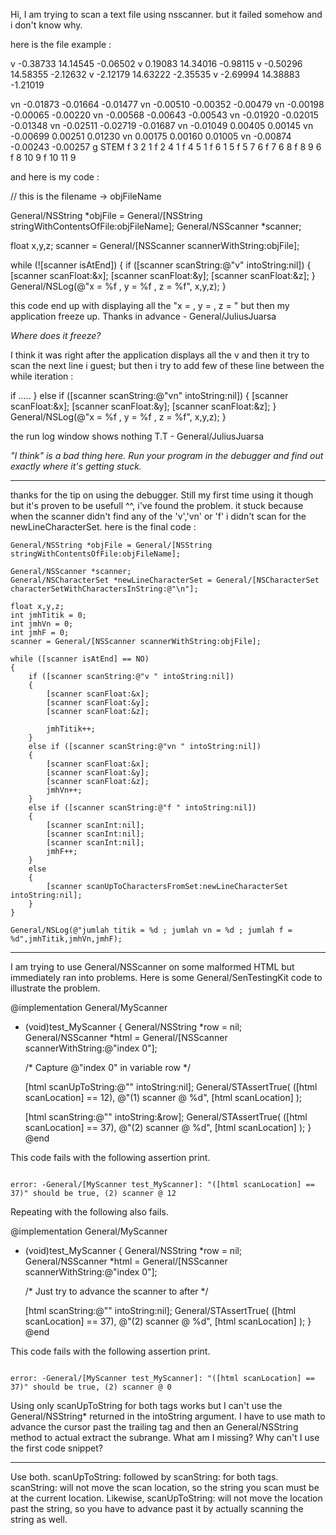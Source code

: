 Hi, I am trying to scan a text file using nsscanner. but it failed somehow and i don't know why.

here is the file example : 
    
v -0.38733 14.14545 -0.06502
v 0.19083 14.34016 -0.98115
v -0.50296 14.58355 -2.12632
v -2.12179 14.63222 -2.35535
v -2.69994 14.38883 -1.21019


vn -0.01873 -0.01664 -0.01477
vn -0.00510 -0.00352 -0.00479
vn -0.00198 -0.00065 -0.00220
vn -0.00568 -0.00643 -0.00543
vn -0.01920 -0.02015 -0.01348
vn -0.02511 -0.02719 -0.01687
vn -0.01049 0.00405 0.00145
vn -0.00699 0.00251 0.01230
vn 0.00175 0.00160 0.01005
vn -0.00874 -0.00243 -0.00257
g STEM
f 3 2 1 
f 2 4 1 
f 4 5 1 
f 6 1 5 
f 5 7 6 
f 7 6 8 
f 8 9 6 
f 8 10 9 
f 10 11 9


and here is my code : 
    
 // this is the filename -> objFileName

General/NSString *objFile = General/[NSString stringWithContentsOfFile:objFileName];
General/NSScanner *scanner;

float x,y,z;
scanner = General/[NSScanner scannerWithString:objFile];

while (![scanner isAtEnd])
{
   if ([scanner scanString:@"v" intoString:nil])
   {
      [scanner scanFloat:&x];
      [scanner scanFloat:&y];
      [scanner scanFloat:&z];
   }
   General/NSLog(@"x = %f , y = %f , z = %f", x,y,z);
}


this code end up with displaying all the "x = <blah> , y = <blah> , z = <blah>" but then my application freeze up. Thanks in advance - General/JuliusJuarsa

*Where does it freeze?*

I think it was right after the application displays all the v and then it try to scan the next line i guest;
but then i try to add few of these line  between the while iteration :
    
   if .....
   }
   else if ([scanner scanString:@"vn" intoString:nil])
   {
      [scanner scanFloat:&x];
      [scanner scanFloat:&y];
      [scanner scanFloat:&z];
   }
   General/NSLog(@"x = %f , y = %f , z = %f", x,y,z);
}


the run log window shows nothing T.T - General/JuliusJuarsa

*"I think" is a bad thing here. Run your program in the debugger and find out exactly where it's getting stuck.*

----

thanks for the tip on using the debugger. Still my first time using it though but it's proven to be usefull ^^, i've found the problem. it stuck because when the scanner didn't find any of the 'v','vn' or 'f' i didn't scan for the newLineCharacterSet. here is the final code :

    
	General/NSString *objFile = General/[NSString stringWithContentsOfFile:objFileName];

	General/NSScanner *scanner;
	General/NSCharacterSet *newLineCharacterSet = General/[NSCharacterSet characterSetWithCharactersInString:@"\n"];
		
	float x,y,z;
	int jmhTitik = 0;
	int jmhVn = 0;
	int jmhF = 0;
	scanner = General/[NSScanner scannerWithString:objFile];

	while ([scanner isAtEnd] == NO)
	{
		if ([scanner scanString:@"v " intoString:nil])
		{
			[scanner scanFloat:&x];
			[scanner scanFloat:&y];
			[scanner scanFloat:&z];

			jmhTitik++;
		} 
		else if ([scanner scanString:@"vn " intoString:nil])
		{
			[scanner scanFloat:&x];
			[scanner scanFloat:&y];
			[scanner scanFloat:&z];
			jmhVn++;
		}
		else if ([scanner scanString:@"f " intoString:nil])
		{
			[scanner scanInt:nil];
			[scanner scanInt:nil];
			[scanner scanInt:nil];
			jmhF++;
		} 
		else
		{
			[scanner scanUpToCharactersFromSet:newLineCharacterSet intoString:nil];
		}
	}
		
	General/NSLog(@"jumlah titik = %d ; jumlah vn = %d ; jumlah f = %d",jmhTitik,jmhVn,jmhF);


----

I am trying to use General/NSScanner on some malformed HTML but immediately ran into problems. Here is some General/SenTestingKit code to illustrate the problem.

    
@implementation General/MyScanner

- (void)test_MyScanner
{
    General/NSString  *row  = nil;
    General/NSScanner *html = General/[NSScanner scannerWithString:@"<html><body><tr><td>index 0</td></tr></body></html>"];
    
    /* Capture @"<tr><td>index 0</td></tr>" in variable row */
    
    [html scanUpToString:@"<tr>" intoString:nil];
    General/STAssertTrue( ([html scanLocation] == 12), @"(1) scanner @ %d", [html scanLocation] );

    [html scanString:@"</tr>" intoString:&row];
    General/STAssertTrue( ([html scanLocation] == 37), @"(2) scanner @ %d", [html scanLocation] );
}
@end


This code fails with the following assertion print.

<code>
error: -General/[MyScanner test_MyScanner]: "([html scanLocation] == 37)" should be true, (2) scanner @ 12
</code>

Repeating with the following also fails.

    
@implementation General/MyScanner

- (void)test_MyScanner
{
    General/NSString  *row  = nil;
    General/NSScanner *html = General/[NSScanner scannerWithString:@"<html><body><tr><td>index 0</td></tr></body></html>"];
    
    /* Just try to advance the scanner to after </tr> */

    [html scanString:@"</tr>" intoString:nil];
    General/STAssertTrue( ([html scanLocation] == 37), @"(2) scanner @ %d", [html scanLocation] );
}
@end


This code fails with the following assertion print.

<code>
error: -General/[MyScanner test_MyScanner]: "([html scanLocation] == 37)" should be true, (2) scanner @ 0
</code>

Using only scanUpToString for both tags works but I can't use the General/NSString* returned in the intoString argument.  I have to use math to advance the cursor past the trailing tag and then an General/NSString method to actual extract the subrange.  What am I missing?  Why can't I use the first code snippet?

----
Use both.     scanUpToString: followed by     scanString: for both tags.     scanString: will not move the scan location, so the string you scan must be at the current location. Likewise,     scanUpToString: will not move the location past the string, so you have to advance past it by actually scanning the string as well.